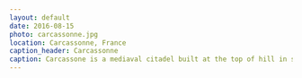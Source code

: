 ```yaml
---
layout: default
date: 2016-08-15
photo: carcassonne.jpg
location: Carcassonne, France
caption_header: Carcassonne
caption: Carcassone is a mediaval citadel built at the top of hill in southern France’s Languedoc region. The "Cité" has two fortification walls in Gallo-Roman style. The inner part is really nice and ancient but, now filled with tourist shops, tourist restaurants and tourist people. Very nice to see, not to stay...
---
```


